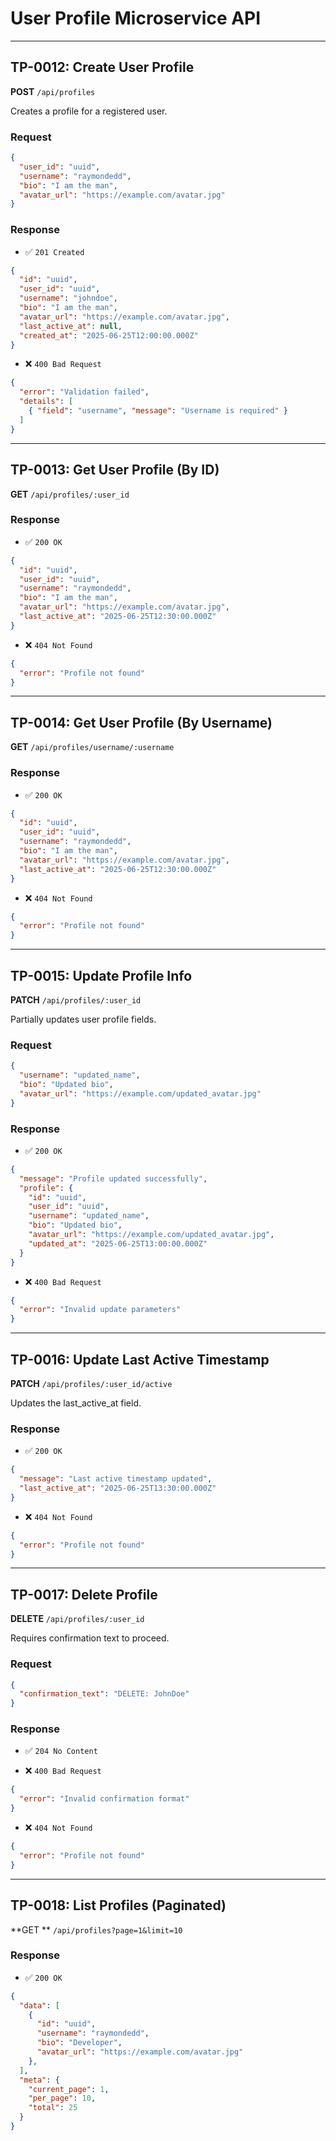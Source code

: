 # User Profile Microservice API

---

## TP-0012: Create User Profile

**POST** `/api/profiles`

Creates a profile for a registered user.

### Request

```json
{
  "user_id": "uuid",
  "username": "raymondedd",
  "bio": "I am the man",
  "avatar_url": "https://example.com/avatar.jpg"
}
```

### Response
- ✅ `201 Created`

```json
{
  "id": "uuid",
  "user_id": "uuid",
  "username": "johndoe",
  "bio": "I am the man",
  "avatar_url": "https://example.com/avatar.jpg",
  "last_active_at": null,
  "created_at": "2025-06-25T12:00:00.000Z"
}
```
- ❌ `400 Bad Request`

```json
{
  "error": "Validation failed",
  "details": [
    { "field": "username", "message": "Username is required" }
  ]
}
```

---

## TP-0013: Get User Profile (By ID)

**GET** `/api/profiles/:user_id`

### Response
- ✅ `200 OK`

```json
{
  "id": "uuid",
  "user_id": "uuid",
  "username": "raymondedd",
  "bio": "I am the man",
  "avatar_url": "https://example.com/avatar.jpg",
  "last_active_at": "2025-06-25T12:30:00.000Z"
}
```
- ❌ `404 Not Found`

```json
{ 
  "error": "Profile not found" 
}
```

---

## TP-0014: Get User Profile (By Username)

**GET** `/api/profiles/username/:username`

### Response
- ✅ `200 OK`

```json
{
  "id": "uuid",
  "user_id": "uuid",
  "username": "raymondedd",
  "bio": "I am the man",
  "avatar_url": "https://example.com/avatar.jpg",
  "last_active_at": "2025-06-25T12:30:00.000Z"
}
```
- ❌ `404 Not Found`

```json
{ 
  "error": "Profile not found" 
}
```

---

## TP-0015: Update Profile Info

**PATCH** `/api/profiles/:user_id`

Partially updates user profile fields.

### Request

```json
{
  "username": "updated_name",
  "bio": "Updated bio",
  "avatar_url": "https://example.com/updated_avatar.jpg"
}
```

### Response
- ✅ `200 OK`

```json
{
  "message": "Profile updated successfully",
  "profile": {
    "id": "uuid",
    "user_id": "uuid",
    "username": "updated_name",
    "bio": "Updated bio",
    "avatar_url": "https://example.com/updated_avatar.jpg",
    "updated_at": "2025-06-25T13:00:00.000Z"
  }
}
```
- ❌ `400 Bad Request`

```json
{
  "error": "Invalid update parameters"
}
```

---

## TP-0016: Update Last Active Timestamp

**PATCH** `/api/profiles/:user_id/active`

Updates the last_active_at field.

### Response
- ✅ `200 OK`

```json
{
  "message": "Last active timestamp updated",
  "last_active_at": "2025-06-25T13:30:00.000Z"
}
```
- ❌ `404 Not Found`

```json
{
  "error": "Profile not found"
}
```

---

## TP-0017: Delete Profile

**DELETE** `/api/profiles/:user_id`

Requires confirmation text to proceed.

### Request

```json
{
  "confirmation_text": "DELETE: JohnDoe"
}
```

### Response
- ✅ `204 No Content`

- ❌ `400 Bad Request`

```json
{
  "error": "Invalid confirmation format"
}
```

- ❌ `404 Not Found`

```json
{
  "error": "Profile not found"
}
```

---

## TP-0018: List Profiles (Paginated)

**GET ** `/api/profiles?page=1&limit=10`

### Response
- ✅ `200 OK`

```json
{
  "data": [
    {
      "id": "uuid",
      "username": "raymondedd",
      "bio": "Developer",
      "avatar_url": "https://example.com/avatar.jpg"
    },
  ],
  "meta": {
    "current_page": 1,
    "per_page": 10,
    "total": 25
  }
}
```